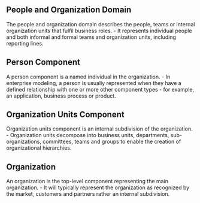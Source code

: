 ## People and Organization Domain
The people and organization domain describes the people, teams or internal organization units that fulfil business roles.
    - It represents individual people and both informal and formal teams and organization units, including reporting lines.
## Person Component
A person component is a named individual in the organization.
    - In enterprise modeling, a person is usually represented when they have a defined relationship with one or more other component types - for example, an application, business process or product.
## Organization Units Component
Organization units component is an internal subdivision of the organization.
    - Organization units decompose into business units, departments, sub-organizations, committees, teams and groups to enable the creation of organizational hierarchies.
## Organization
An organization is the top-level component representing the main organization.
    - It will typically represent the organization as recognized by the market, customers and partners rather an internal subdivision.

